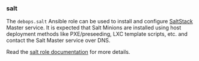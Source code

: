 ### salt

The `debops.salt` Ansible role can be used to install and configure
[SaltStack](https://saltstack.com/) Master service. It is expected that
Salt Minions are installed using host deployment methods like
PXE/preseeding, LXC template scripts, etc. and contact the Salt Master
service over DNS.

Read the [salt role documentation](https://docs.debops.org/en/master/ansible/roles/salt/) for more details.
